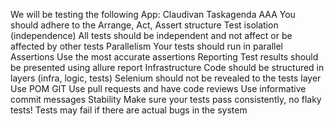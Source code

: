 We will be testing the following App:
Claudivan Taskagenda
AAA
You should adhere to the Arrange, Act, Assert structure
Test isolation (independence)
All tests should be independent and not affect or be affected by other tests
Parallelism
Your tests should run in parallel
Assertions
Use the most accurate assertions
Reporting
Test results should be presented using allure report
Infrastructure
Code should be structured in layers (infra, logic, tests)
Selenium should not be revealed to the tests layer
Use POM
GIT
Use pull requests and have code reviews
Use informative commit messages
Stability
Make sure your tests pass consistently, no flaky tests!
Tests may fail if there are actual bugs in the system

